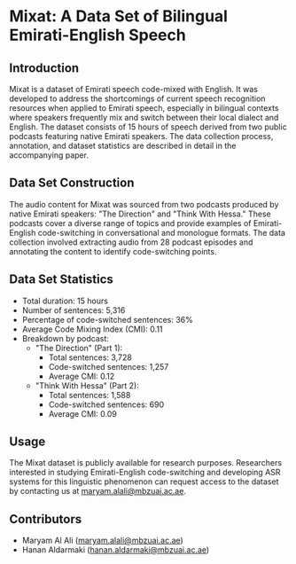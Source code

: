# Mixat: A Data Set of Bilingual Emirati-English Speech

## Introduction
Mixat is a dataset of Emirati speech code-mixed with English. It was developed to address the shortcomings of current speech recognition resources when applied to Emirati speech, especially in bilingual contexts where speakers frequently mix and switch between their local dialect and English. The dataset consists of 15 hours of speech derived from two public podcasts featuring native Emirati speakers. The data collection process, annotation, and dataset statistics are described in detail in the accompanying paper.

## Data Set Construction
The audio content for Mixat was sourced from two podcasts produced by native Emirati speakers: "The Direction" and "Think With Hessa." These podcasts cover a diverse range of topics and provide examples of Emirati-English code-switching in conversational and monologue formats. The data collection involved extracting audio from 28 podcast episodes and annotating the content to identify code-switching points.

## Data Set Statistics
- Total duration: 15 hours
- Number of sentences: 5,316
- Percentage of code-switched sentences: 36%
- Average Code Mixing Index (CMI): 0.11
- Breakdown by podcast:
  - "The Direction" (Part 1):
    - Total sentences: 3,728
    - Code-switched sentences: 1,257
    - Average CMI: 0.12
  - "Think With Hessa" (Part 2):
    - Total sentences: 1,588
    - Code-switched sentences: 690
    - Average CMI: 0.09

## Usage
The Mixat dataset is publicly available for research purposes. Researchers interested in studying Emirati-English code-switching and developing ASR systems for this linguistic phenomenon can request access to the dataset by contacting us at maryam.alali@mbzuai.ac.ae.

## Contributors
- Maryam Al Ali (maryam.alali@mbzuai.ac.ae)
- Hanan Aldarmaki (hanan.aldarmaki@mbzuai.ac.ae)
  
